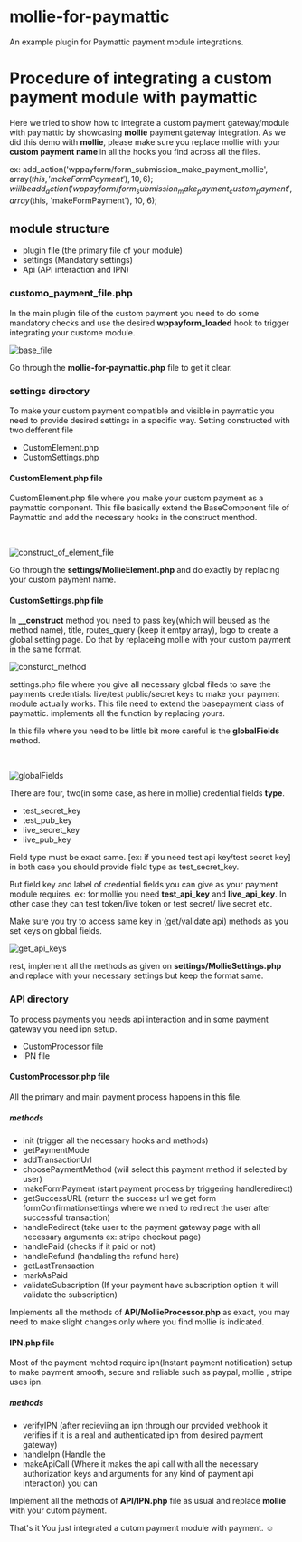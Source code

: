 # mollie-for-paymattic
An example plugin for Paymattic payment module integrations.

# Procedure of integrating a custom payment module with paymattic
Here we tried to show how to integrate a custom payment gateway/module with paymattic by showcasing <b>mollie</b> payment gateway integration.
As we did this demo with <b>mollie</b>, please make sure you replace mollie with your <b>custom payment name </b> in all the hooks you find across all the files.

ex: add_action('wppayform/form_submission_make_payment_mollie', array($this, 'makeFormPayment'), 10, 6); wiil be add_action('wppayform/form_submission_make_payment_custom_payment', array($this, 'makeFormPayment'), 10, 6);

## module structure
- plugin file (the primary file of your module)
- settings (Mandatory settings)
- Api (API interaction and IPN)

### customo_payment_file.php
In the main plugin file of the custom payment you need to do some mandatory checks and use the desired <b>wppayform_loaded</b> hook to trigger integrating your custome module. 

![base_file](base_file.png)

Go through the <b>mollie-for-paymattic.php</b> file to get it clear.


### settings directory
To make your custom payment compatible and visible in paymattic you need to provide desired settings in a specific way. Setting constructed with two defferent file
- CustomElement.php
- CustomSettings.php

#### CustomElement.php file
CustomElement.php file where you make your custom payment as a paymattic component. This file basically extend the BaseComponent file of Paymattic and add the 
necessary hooks in the construct menthod.

</br>

![construct_of_element_file](construct_of_element_file.png)

Go through the <b>settings/MollieElement.php</b> and do exactly by replacing your custom payment name.

#### CustomSettings.php file

In <b>__construct</b> method you need to pass key(which will beused as the method name), title, routes_query (keep it emtpy array), logo to create a global setting page. Do that by replaceing mollie with your custom payment in the same format.

![consturct_method](setting_construct.png)


settings.php file where you give all necessary global fileds to save the payments credentials: live/test public/secret keys to make your payment module actually works. This file need to extend the basepayment class of paymattic. implements all the function by replacing yours.

In this file where you need to be little bit more careful is the <b>globalFields</b> method.

</br>

![globalFields](global_fields.png)

There are four, two(in some case, as here in mollie) credential fields <b>type</b>.
- test_secret_key
- test_pub_key
- live_secret_key
- live_pub_key

Field type must be exact same. [ex: if you need test api key/test secret key] in both case you should provide field type as test_secret_key.

But field key and label of credential fields you can give as your payment module requires. ex: for mollie you need <b>test_api_key</b> and <b>live_api_key</b>. In other case they can test token/live token or test secret/ live secret etc.

Make sure you try to access same key in (get/validate api) methods as you set keys on global fields.

![get_api_keys](globalFields.png)

rest, implement all the methods as given on <b>settings/MollieSettings.php</b> and replace with your necessary settings but keep the format same.

### API directory
To process payments you needs api interaction and in some payment gateway you need ipn setup.
- CustomProcessor file
- IPN file

#### CustomProcessor.php file
All the primary and main payment process happens in this file.

##### methods
- init (trigger all the necessary hooks and methods)
- getPaymentMode 
- addTransactionUrl
- choosePaymentMethod (wiil select this payment  method if selected by user)
- makeFormPayment (start payment process by triggering handleredirect)
- getSuccessURL (return the success url we get form formConfirmationsettings where we nned to redirect the user after successful transaction)
- handleRedirect (take user to the payment gateway page with all necessary arguments ex: stripe checkout page)
- handlePaid (checks if it paid or not)
- handleRefund (handaling the refund here)
- getLastTransaction
- markAsPaid
- validateSubscription (If your payment have subscription option it will validate the subscription)

Implements all the methods of <b>API/MollieProcessor.php</b> as exact, you may need to make slight changes only where you find mollie is indicated.

#### IPN.php file
Most of the payment mehtod require ipn(Instant payment notification) setup to make payment smooth, secure and reliable such as paypal, mollie , stripe uses ipn.

##### methods
- verifyIPN (after recieviing an ipn through our provided webhook it verifies if it is a real and authenticated ipn from desired payment gateway)
- handleIpn (Handle the 
- makeApiCall (Where it makes the api call with all the necessary authorization keys and arguments for any kind of payment api interaction) you can 

Implement all the methods of <b>API/IPN.php</b> file as usual and replace <b>mollie</b> with your cutom payment.

That's it You just integrated a cutom payment module with payment. :relaxed:



